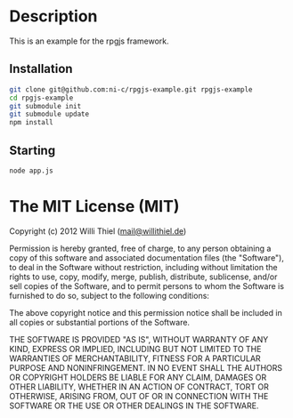 # Description

This is an example for the rpgjs framework.

## Installation

```bash
git clone git@github.com:ni-c/rpgjs-example.git rpgjs-example
cd rpgjs-example
git submodule init
git submodule update
npm install
```

## Starting

```bash
node app.js
```

# The MIT License (MIT)

Copyright (c) 2012 Willi Thiel (mail@willithiel.de)

Permission is hereby granted, free of charge, to any person obtaining a copy of this software and associated documentation files (the "Software"), to deal in the Software without restriction, including without limitation the rights to use, copy, modify, merge, publish, distribute, sublicense, and/or sell copies of the Software, and to permit persons to whom the Software is furnished to do so, subject to the following conditions:

The above copyright notice and this permission notice shall be included in all copies or substantial portions of the Software.

THE SOFTWARE IS PROVIDED "AS IS", WITHOUT WARRANTY OF ANY KIND, EXPRESS OR IMPLIED, INCLUDING BUT NOT LIMITED TO THE WARRANTIES OF MERCHANTABILITY, FITNESS FOR A PARTICULAR PURPOSE AND NONINFRINGEMENT. IN NO EVENT SHALL THE AUTHORS OR COPYRIGHT HOLDERS BE LIABLE FOR ANY CLAIM, DAMAGES OR OTHER LIABILITY, WHETHER IN AN ACTION OF CONTRACT, TORT OR OTHERWISE, ARISING FROM, OUT OF OR IN CONNECTION WITH THE SOFTWARE OR THE USE OR OTHER DEALINGS IN THE SOFTWARE.

